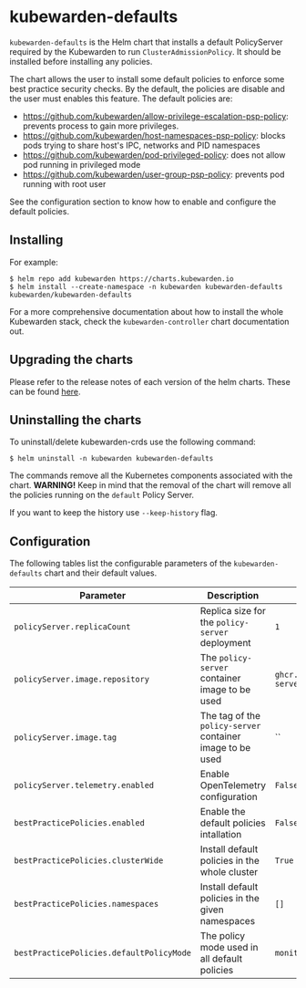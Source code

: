 # kubewarden-defaults

`kubewarden-defaults` is the Helm chart that installs a default PolicyServer
required by the Kubewarden to run `ClusterAdmissionPolicy`. It should be installed
before installing any policies.

The chart allows the user to install some default policies to enforce some
best practice security checks. By the default, the policies are disable and the
user must enables this feature. The default policies are:

- https://github.com/kubewarden/allow-privilege-escalation-psp-policy: prevents process to gain more privileges.
- https://github.com/kubewarden/host-namespaces-psp-policy: blocks pods trying to share host's IPC, networks and PID namespaces
- https://github.com/kubewarden/pod-privileged-policy: does not allow pod running in privileged mode
- https://github.com/kubewarden/user-group-psp-policy: prevents pod running with root user

See the configuration section to know how to enable and configure the default policies.

## Installing

For example:
```console
$ helm repo add kubewarden https://charts.kubewarden.io
$ helm install --create-namespace -n kubewarden kubewarden-defaults kubewarden/kubewarden-defaults
```

For a more comprehensive documentation about how to install the whole Kubewarden
stack, check the `kubewarden-controller` chart documentation out.

## Upgrading the charts

Please refer to the release notes of each version of the helm charts.
These can be found [here](https://github.com/kubewarden/helm-charts/releases).

## Uninstalling the charts

To uninstall/delete kubewarden-crds use the following command:

```console
$ helm uninstall -n kubewarden kubewarden-defaults
```

The commands remove all the Kubernetes components associated with the chart.
**WARNING!** Keep in mind that the removal of the chart will remove all the
policies running on the `default` Policy Server.

If you want to keep the history use `--keep-history` flag.

## Configuration

The following tables list the configurable parameters of the `kubewarden-defaults`
chart and their default values.

| Parameter                                | Description                                                                                                              | Default             |
| ---------------------------------------  | ------------------------------------------------------------------------------------------------------------------------ | ------------------- |
| `policyServer.replicaCount`              | Replica size for the `policy-server` deployment                                                                          | `1`                 |
| `policyServer.image.repository`          | The `policy-server` container image to be used                                                                           | `ghcr.io/kubewarden/policy-server` |
| `policyServer.image.tag`                 | The tag of the `policy-server` container image to be used                                                                | ``                  |
| `policyServer.telemetry.enabled`         | Enable OpenTelemetry configuration                                                                                       | `False`             |
| `bestPracticePolicies.enabled`           | Enable the default policies intallation                                                                                  | `False`             |
| `bestPracticePolicies.clusterWide`       | Install default policies in the whole cluster                                                                            | `True`              |
| `bestPracticePolicies.namespaces`        | Install default policies in the given namespaces                                                                         | `[]`                |
| `bestPracticePolicies.defaultPolicyMode` | The policy mode used in all default policies                                                                             | `monitor`           |
